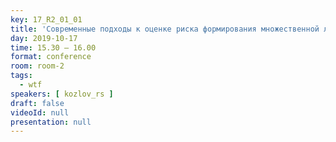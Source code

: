 ```yaml
---
key: 17_R2_01_01
title: 'Современные подходы к оценке риска формирования множественной лекарственной устойчивости возбудителей ИСМП'
day: 2019-10-17
time: 15.30 – 16.00
format: conference
room: room-2
tags:
  - wtf
speakers: [ kozlov_rs ]
draft: false
videoId: null
presentation: null
---
```

